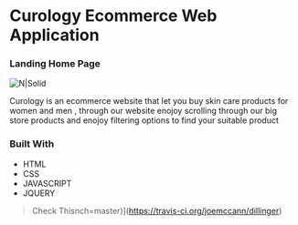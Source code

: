 # Curology Ecommerce Web Application
### Landing Home Page

![N|Solid](https://i.ibb.co/8dW9bB9/homePage.png)



Curology is an ecommerce website that let you buy skin care products for women and men , through our website enojoy scrolling through our big store products and enojoy filtering options to find your suitable product



### Built With
- HTML
- CSS
- JAVASCRIPT
- JQUERY





> Check Thisnch=master)](https://travis-ci.org/joemccann/dillinger)